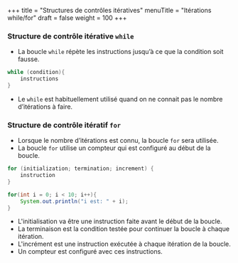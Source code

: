 +++
title = "Structures de contrôles itératives"
menuTitle = "Itérations while/for"
draft = false
weight = 100
+++

### Structure de contrôle itérative `while`
* La boucle `while` répète les instructions jusqu’à ce que la condition soit fausse.

~~~java
while (condition){
    instructions
}
~~~

* Le `while` est habituellement utilisé quand on ne connait pas le nombre d’itérations à faire.

### Structure de contrôle itératif `for`
* Lorsque le nombre d’itérations est connu, la boucle `for` sera utilisée.
* La boucle `for` utilise un compteur qui est configuré au début de la boucle.

~~~java
for (initialization; termination; increment) {
    instruction
}

for(int i = 0; i < 10; i++){
    System.out.println("i est: " + i);
}
~~~

* L'initialisation va être une instruction faite avant le début de la boucle.
* La terminaison est la condition testée pour continuer la boucle à chaque itération.
* L'incrément est une instruction exécutée à chaque itération de la boucle.
* Un compteur est configuré avec ces instructions.